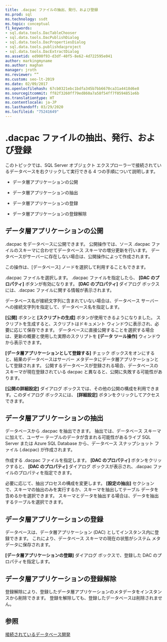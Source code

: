 ```yaml
---
title: .dacpac ファイルの抽出、発行、および登録
ms.prod: sql
ms.technology: ssdt
ms.topic: conceptual
f1_keywords:
- sql.data.tools.DacTableChooser
- sql.data.tools.DacPublishDialog
- sql.data.tools.DacPropertiesDialog
- sql.data.tools.publishdacproject
- sql.data.tools.DacExtractDialog
ms.assetid: ed900f93-d3df-40f5-8e62-4d722595e041
author: markingmyname
ms.author: maghan
manager: jroth
ms.reviewer: “”
ms.custom: seo-lt-2019
ms.date: 02/09/2017
ms.openlocfilehash: 67cb0321ebc1bdfa345b7bb6670ca31a4418d6e8
ms.sourcegitcommit: ff82f3260ff79ed860a7a58f54ff7f0594851e6b
ms.translationtype: HT
ms.contentlocale: ja-JP
ms.lasthandoff: 03/29/2020
ms.locfileid: "75241649"
---
```

# <a name="extract-publish-and-register-dacpac-files"></a>.dacpac ファイルの抽出、発行、および登録

このトピックでは、SQL Server オブジェクト エクスプローラーで接続されているデータベースを右クリックして実行できる 4 つの手順について説明します。  
  
-   データ層アプリケーションの公開  
  
-   データ層アプリケーションの抽出  
  
-   データ層アプリケーションの登録  
  
-   データ層アプリケーションの登録解除  
  
## <a name="publish-data-tier-application"></a>データ層アプリケーションの公開  
.dacpac をデータベースに公開できます。 公開操作では、ソース .dacpac ファイルのスキーマに合わせてデータベース スキーマの増分更新を行います。 データベースがサーバーに存在しない場合は、公開操作によって作成されます。  
  
この操作は、[データベース] ノードを選択して利用することもできます。  
  
.dacpac ファイルを選択します。 .dacpac ファイルを指定したら、 **[DAC のプロパティ]** ボタンが有効になります。 **[DAC のプロパティ]** ダイアログ ボックスには、.dacpac ファイルに関する情報が表示されます。  
  
データベース名が接続文字列に含まれていない場合は、データベース サーバーへの接続文字列を指定して、データベース名を指定します。  
  
**[公開]** ボタンと **[スクリプトの生成]** ボタンが使用できるようになりました。 スクリプトを生成すると、スクリプトはドキュメント ウィンドウに表示され、必要に応じて保存できます。 データベースに直接公開することを選択する場合は、更新の概要と使用した実際のスクリプトを **[データ ツール操作]** ウィンドウから表示できます。  
  
**[データ層アプリケーションとして登録する]** チェック ボックスをオンにすると、結果のデータベースはサーバー メタデータにデータ層アプリケーションとして登録されます。 公開するデータベースが登録される場合、データベースのスキーマが現在登録されている dacpac と異なると、公開に失敗する可能性があります。  
  
**[公開の詳細設定]** ダイアログ ボックスでは、その他の公開の構成を利用できます。このダイアログ ボックスには、 **[詳細設定]** ボタンをクリックしてアクセスできます。  
  
## <a name="extract-data-tier-application"></a>データ層アプリケーションの抽出  
データベースから .dacpac を抽出できます。 抽出では、データベース スキーマに加えて、ユーザー テーブルのデータが含まれる可能性があるライブ SQL Server または Azure SQL Database から、データベース スナップショット ファイル (.dacpac) が作成されます。  
  
作成する .dacpac ファイルを指定します。 **[DAC のプロパティ]** ボタンをクリックすると、 **[DAC のプロパティ]** ダイアログ ボックスが表示され、.dacpac ファイルのプロパティを指定できます。  
  
必要に応じて、抽出プロセスの構成を変更します。 **[設定の抽出]** セクションで、スキーマの抽出のみを実行するか、スキーマを抽出してテーブル データを含めるかを選択できます。 スキーマとデータを抽出する場合は、データを抽出するテーブルを選択できます。  
  
## <a name="register-data-tier-application"></a>データ層アプリケーションの登録  
データベースは、データ層アプリケーション (DAC) としてインスタンス内に登録できます。 これにより、データベース スキーマの現在の状態がシステム メタデータに保存されます。  
  
**[データ層アプリケーションの登録]** ダイアログ ボックスで、登録した DAC のプロパティを指定します。  
  
## <a name="unregister-data-tier-application"></a>データ層アプリケーションの登録解除  
登録解除により、登録したデータ層アプリケーションのメタデータをインスタンスから削除できます。 登録を解除しても、登録したデータベースは削除されません。  
  
## <a name="see-also"></a>参照  
[接続されているデータベース開発](../ssdt/connected-database-development.md)  
  
